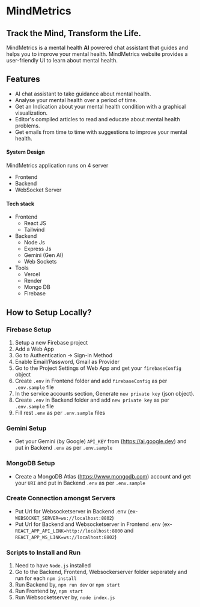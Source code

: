 # MindMetrics
## Track the Mind, Transform the Life.

MindMetrics is a mental health **AI** powered chat assistant that guides and helps you to improve your mental health.
MindMetrics website provides a user-friendly UI to learn about mental health.

## Features

- AI chat assistant to take guidance about mental health.
- Analyse your mental health over a period of time.
- Get an Indication about your mental health condition with a graphical visualization.
- Editor's compiled articles to read and educate about mental health problems.
- Get emails from time to time with suggestions to improve your mental health.


#### System Design
MindMetrics application runs on 4 server
- Frontend
- Backend
- WebSocket Server

#### Tech stack 
- Frontend
  - React JS
  - Tailwind
- Backend
  - Node Js
  - Express Js
  - Gemini (Gen AI)
  - Web Sockets
- Tools
  - Vercel
  - Render
  - Mongo DB
  - Firebase
 
## How to Setup Locally?
### Firebase Setup
  1. Setup a new Firebase project
  2. Add a Web App
  3. Go to Authentication -> Sign-in Method
  4. Enable Email/Password, Gmail as Provider
  5. Go to the Project Settings of Web App and get your ```firebaseConfig``` object
  6. Create ```.env``` in Frontend folder and add ```firebaseConfig``` as per ```.env.sample``` file
  7. In the service accounts section, Generate ```new private key``` (json object).
  6. Create ```.env``` in Backend folder and add ```new private key``` as per ```.env.sample``` file
  8. Fill rest ```.env``` as per ```.env.sample``` files
  
### Gemini Setup
  - Get your Gemini (by Google) ```API_KEY``` from (https://ai.google.dev) and put in Backend ```.env``` as per ```.env.sample```

### MongoDB Setup
  - Create a MongoDB Atlas (https://www.mongodb.com) account and get your ```URI``` and put in Backend ```.env``` as per ```.env.sample```

### Create Connection amongst Servers
  - Put Url for Websocketserver in Backend .env (ex- ```WEBSOCKET_SERVER=ws://localhost:8802```)
  - Put Url for Backend and Websocketserver in Frontend .env (ex- ```REACT_APP_API_LINK=http://localhost:8800``` and ```REACT_APP_WS_LINK=ws://localhost:8802```)

### Scripts to Install and Run
  1. Need to have ```Node.js``` installed
  2. Go to the Backend, Frontend, Websockerserver folder seperately and run for each ```npm install```
  3. Run Backend by, ```npm run dev``` or ```npm start```
  4. Run Frontend by, ```npm start```
  5. Run Websocketserver by, ```node index.js```
  
  

